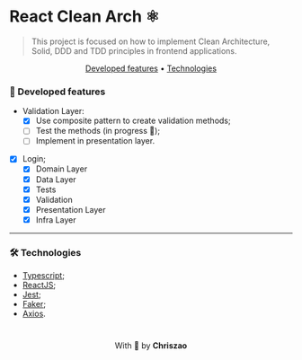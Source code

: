 # React Clean Arch ⚛️

> This project is focused on how to implement Clean Architecture, Solid, DDD and TDD principles in frontend applications.

<p align="center">
 <a href="#features-desenvolvidas">Developed features</a> •
 <a href="#technologies">Technologies</a>
</p>

<!-- <img src="/clynic-test.gif" alt="exemplo sistema clynic"> -->

### 🚀 Developed features

- Validation Layer:
  - [x] Use composite pattern to create validation methods;
  - [ ] Test the methods (in progress 🚧);
  - [ ] Implement in presentation layer.

- [X] Login;
    - [X] Domain Layer
    - [X] Data Layer
    - [X] Tests
    - [x] Validation
    - [x] Presentation Layer
    - [x] Infra Layer
---
### 🛠️ Technologies
- [Typescript](https://www.typescriptlang.org/docs/);
- [ReactJS](https://pt-br.reactjs.org/docs/getting-started.html);
- [Jest](https://jestjs.io/);
- [Faker](https://fakerjs.dev/);
- [Axios](https://axios-http.com/docs/intro).


<p align="center" style="margin-top: 20px; padding-top: 20px;">
  With 💙 by <strong>Chriszao</strong>
</p>
